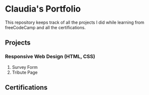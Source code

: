 
# Claudia's Portfolio

This repository keeps track of all the projects I did while learning from freeCodeCamp and all the certifications.

## Projects

### Responsive Web Design (HTML, CSS)

1. Survey Form
2. Tribute Page

## Certifications
